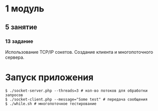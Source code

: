 # 1 модуль

## 5 занятие

### 13 задание

Использование TCP/IP сокетов. Создание клиента и многопоточного сервера.

# Запуск приложения

````
$ ./socket-server.php --threads=3 # кол-во потоков для обработки запросов
$ ./socket-client.php --message="Some test" # передача сообщения
$ ./while.sh # многопоточное тестирование
````
